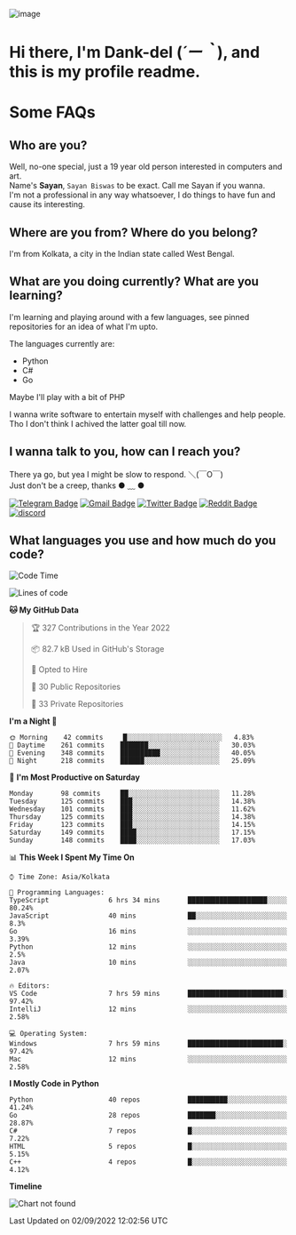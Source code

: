 ![image](https://user-images.githubusercontent.com/63096193/125182844-29f20800-e22f-11eb-8dc9-b0f2d29647bb.png)

# **Hi there, I'm Dank-del (*´ー｀*), and this is my profile readme.**
<!--  [![Profile views](https://gpvc.arturio.dev/dank-del)](https://github.com/dank-del) -->
# Some FAQs

## **Who are you?**

Well, no-one special, just a 19 year old person interested in computers and art. \
Name's **Sayan**, `Sayan Biswas` to be exact. Call me Sayan if you wanna. \
I'm not a professional in any way whatsoever, I do things to have fun and cause its interesting.

## **Where are you from? Where do you belong?**

I'm from Kolkata, a city in the Indian state called West Bengal.

## **What are you doing currently? What are you learning?**

I'm learning and playing around with a few languages, see pinned repositories for an idea of what I'm upto.

The languages currently are:

- Python
- C#
- Go

Maybe I'll play with a bit of PHP

I wanna write software to entertain myself with challenges and help people. \
Tho I don't think I achived the latter goal till now.

<!--## **Eww, I see a weeb profile.**

Can't help it, it's the best way to hide my face on this account
> Why do people hate weebs .-.

## **Cool, what more interests you?**

My interests are quite, weird. They're scattered all over the place. \
I've been fascinated by music and have studied it since the age of 6, I've performed on stage and on air but yeah now I've been away from that. I specialize in key instruments. \
Another thing that interests me is Media Production, aka, working with audio, video and broadcasting media.

> I just like art in general. also feeds the reason of me being obsessed with Japanese drawings (⋟ ﹏ ⋞)-->

## **I wanna talk to you, how can I reach you?**

There ya go, but yea I might be slow to respond. ＼(￣O￣) \
Just don't be a creep, thanks ● ﹏ ●

[![Telegram Badge](https://img.shields.io/badge/-dank_as_fuck-1ca0f1?style=flat-square&logo=telegram&logoColor=white&link=https://t.me/dank_as_fuck)](https://t.me/dank_as_fuck)
[![Gmail Badge](https://img.shields.io/badge/-chizuru@kanojo.tk-c14438?style=flat-square&logo=Gmail&logoColor=white&link=mailto:chizuru@kanojo.tk)](mailto:chizuru@kanojo.tk)
[![Twitter Badge](https://img.shields.io/twitter/follow/TheDankDel?style=social)](https://twitter.com/TheDankDel)
[![Reddit Badge](https://img.shields.io/reddit/user-karma/combined/dank_as_fuck_?style=social)](https://www.reddit.com/user/dank_as_fuck_/)
[![discord](https://discord-md-badge.vercel.app/api/shield/506536929152466945?style=social)](https://discordapp.com/users/506536929152466945)

## **What languages you use and how much do you code?**

<!--START_SECTION:waka-->
![Code Time](http://img.shields.io/badge/Code%20Time-729%20hrs%209%20mins-blue)

![Lines of code](https://img.shields.io/badge/From%20Hello%20World%20I%27ve%20Written-935%20Thousand%20lines%20of%20code-blue)

**🐱 My GitHub Data** 

> 🏆 327 Contributions in the Year 2022
 > 
> 📦 82.7 kB Used in GitHub's Storage 
 > 
> 💼 Opted to Hire
 > 
> 📜 30 Public Repositories 
 > 
> 🔑 33 Private Repositories  
 > 
**I'm a Night 🦉** 

```text
🌞 Morning    42 commits     █░░░░░░░░░░░░░░░░░░░░░░░░   4.83% 
🌆 Daytime    261 commits    ███████░░░░░░░░░░░░░░░░░░   30.03% 
🌃 Evening    348 commits    ██████████░░░░░░░░░░░░░░░   40.05% 
🌙 Night      218 commits    ██████░░░░░░░░░░░░░░░░░░░   25.09%

```
📅 **I'm Most Productive on Saturday** 

```text
Monday       98 commits     ██░░░░░░░░░░░░░░░░░░░░░░░   11.28% 
Tuesday      125 commits    ███░░░░░░░░░░░░░░░░░░░░░░   14.38% 
Wednesday    101 commits    ███░░░░░░░░░░░░░░░░░░░░░░   11.62% 
Thursday     125 commits    ███░░░░░░░░░░░░░░░░░░░░░░   14.38% 
Friday       123 commits    ███░░░░░░░░░░░░░░░░░░░░░░   14.15% 
Saturday     149 commits    ████░░░░░░░░░░░░░░░░░░░░░   17.15% 
Sunday       148 commits    ████░░░░░░░░░░░░░░░░░░░░░   17.03%

```


📊 **This Week I Spent My Time On** 

```text
⌚︎ Time Zone: Asia/Kolkata

💬 Programming Languages: 
TypeScript               6 hrs 34 mins       ████████████████████░░░░░   80.24% 
JavaScript               40 mins             ██░░░░░░░░░░░░░░░░░░░░░░░   8.3% 
Go                       16 mins             ░░░░░░░░░░░░░░░░░░░░░░░░░   3.39% 
Python                   12 mins             ░░░░░░░░░░░░░░░░░░░░░░░░░   2.5% 
Java                     10 mins             ░░░░░░░░░░░░░░░░░░░░░░░░░   2.07%

🔥 Editors: 
VS Code                  7 hrs 59 mins       ████████████████████████░   97.42% 
IntelliJ                 12 mins             ░░░░░░░░░░░░░░░░░░░░░░░░░   2.58%

💻 Operating System: 
Windows                  7 hrs 59 mins       ████████████████████████░   97.42% 
Mac                      12 mins             ░░░░░░░░░░░░░░░░░░░░░░░░░   2.58%

```

**I Mostly Code in Python** 

```text
Python                   40 repos            ██████████░░░░░░░░░░░░░░░   41.24% 
Go                       28 repos            ███████░░░░░░░░░░░░░░░░░░   28.87% 
C#                       7 repos             █░░░░░░░░░░░░░░░░░░░░░░░░   7.22% 
HTML                     5 repos             █░░░░░░░░░░░░░░░░░░░░░░░░   5.15% 
C++                      4 repos             █░░░░░░░░░░░░░░░░░░░░░░░░   4.12%

```


**Timeline**

![Chart not found](https://raw.githubusercontent.com/Dank-del/Dank-del/main/charts/bar_graph.png) 


 Last Updated on 02/09/2022 12:02:56 UTC
<!--END_SECTION:waka-->

<!--## **Can I stalk your spotify?**

Um sure.

![OwO Spotify](https://spotify-recently-played-readme.vercel.app/api?user=31fdrsslnr7nvq4ytqwtw7c4rxfm&count=5)-->
